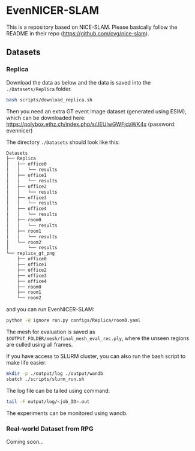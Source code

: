 # EvenNICER-SLAM

This is a repository based on NICE-SLAM.
Please basically follow the README in their repo (https://github.com/cvg/nice-slam).

## Datasets

### Replica
Download the data as below and the data is saved into the `./Datasets/Replica` folder.
```bash
bash scripts/download_replica.sh
```
Then you need an extra GT event image dataset (generated using ESIM), which can be downloaded here: https://polybox.ethz.ch/index.php/s/JEUIwGWFjdaWK4x (password: evennicer)

The directory `./Datasets` should look like this:
```bash
Datasets
├── Replica
│   ├── office0
│   │   └── results
│   ├── office1
│   │   └── results
│   ├── office2
│   │   └── results
│   ├── office3
│   │   └── results
│   ├── office4
│   │   └── results
│   ├── room0
│   │   └── results
│   ├── room1
│   │   └── results
│   └── room2
│       └── results
└── replica_gt_png
    ├── office0
    ├── office1
    ├── office2
    ├── office3
    ├── office4
    ├── room0
    ├── room1
    └── room2
```
and you can run EvenNICER-SLAM:
```bash
python -W ignore run.py configs/Replica/room0.yaml
```
The mesh for evaluation is saved as `$OUTPUT_FOLDER/mesh/final_mesh_eval_rec.ply`, where the unseen regions are culled using all frames.

If you have access to SLURM cluster, you can also run the bash script to make life easier:
```bash
mkdir -p ./output/log ./output/wandb
sbatch ./scripts/slurm_run.sh
```
The log file can be tailed using command:
```bash
tail -F output/log/<job_ID>.out
```
The experiments can be monitored using wandb.

### Real-world Dataset from RPG

Coming soon...

